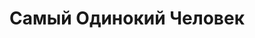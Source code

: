 ---
draft: false
slug: samyi-odinokii-chelovek-cb4f36ed
title: Самый Одинокий Человек
type: books
params:
  authors:
    - Sarah Winman
  book_title: Самый Одинокий Человек
  book_description: 'В 2011 году дебютный роман английской актрисы Сары Уинман "Когда бог был кроликом" стал настоящей сенсацией. Эта "безукоризненно точная и хватающая за душу, в равной мере комичная и трагичная" история была переведена на несколько десятков языков и разошлась по всему миру многомиллионным тиражом. Во втором романе - "Дивная книга истин" - Уинман исследовала территорию магического реализма, и не менее успешно. А "Самый одинокий человек" начинается с рождественской лотереи: выиграв главный приз, Дора Джадд выбирает не бутылку виски, как советует муж, а репродукцию "Подсолнухов" Ван Гога; Дора верит, что в жизни мужчин тоже есть место красоте. А потом у Доры рождается сын, Эллис. И у Эллиса появляется друг Майкл. И однажды летом эти два закадычных приятеля едут в Прованс, где в их жизнь входит красавица Энни… Впервые на русском -"короткий роман невероятной эмоциональной силы" (Independent), "настоящее чудо, полное любви, томления и боли утраты" (Sunday Express).'
  cover: https://images-na.ssl-images-amazon.com/images/S/compressed.photo.goodreads.com/books/1543234236i/42957757.jpg
  isbn: '9785389140301'
  languages:
    - Русский
  goodreads_link: https://www.goodreads.com/book/show/42957757
  page_count: '240'
  publication_year: '2018'
  publishers:
    - Azbuka
  russian_audioversion: false
  russian_translation_status: exists
  short_book_description: В 2011 году дебютный роман английской актрисы Сары Уинман "Когда бог был кроликом" стал настоящей сенсацией. Эта "безукоризненно точная и хватающая за душу, в равной мере комичная и трагичная"...
  tags:
    - lgbtq-plus
    - adult fiction
    - audiobook
    - contemporary
    - fiction
    - friendship
    - historical fiction
    - literary fiction
    - queer
    - romance
---